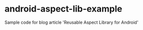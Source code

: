android-aspect-lib-example
==========================

Sample code for blog article 'Reusable Aspect Library for Android'